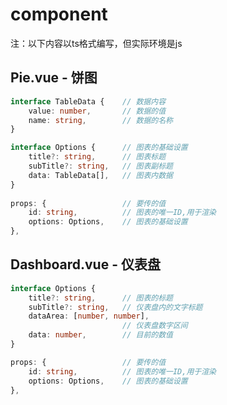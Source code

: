 # component

注：以下内容以ts格式编写，但实际环境是js

## Pie.vue - 饼图

```typescript
interface TableData {    // 数据内容
    value: number,       // 数据的值
    name: string,        // 数据的名称
}

interface Options {      // 图表的基础设置
    title?: string,      // 图表标题
    subTitle?: string,   // 图表副标题
    data: TableData[],   // 图表内数据
}
    
props: {                 // 要传的值
    id: string,          // 图表的唯一ID,用于渲染
    options: Options,    // 图表的基础设置
},
```

## Dashboard.vue - 仪表盘

```typescript
interface Options {
    title?: string,      // 图表的标题
    subTitle?: string,   // 仪表盘内的文字标题
    dataArea: [number, number],
                         // 仪表盘数字区间
    data: number,        // 目前的数值
}

props: {                 // 要传的值
    id: string,          // 图表的唯一ID,用于渲染
    options: Options,    // 图表的基础设置
},
```



### 

